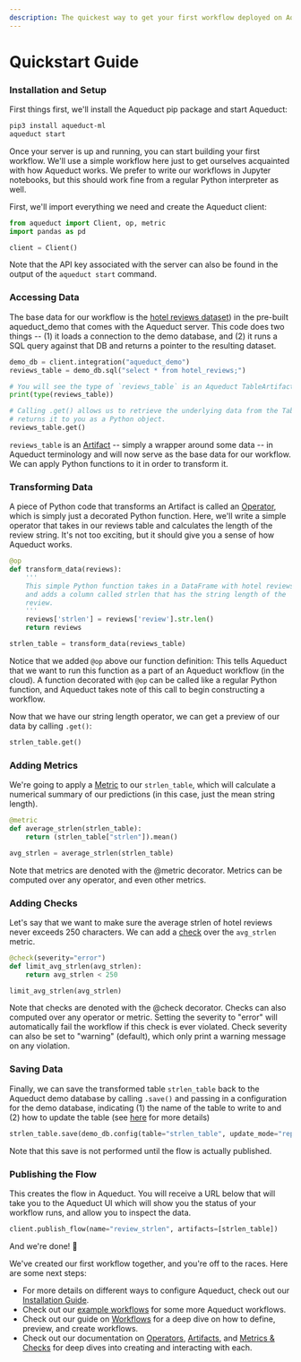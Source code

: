 ```yaml
---
description: The quickest way to get your first workflow deployed on Aqueduct
---
```


# Quickstart Guide

### Installation and Setup

First things first, we'll install the Aqueduct pip package and start Aqueduct:

```bash
pip3 install aqueduct-ml
aqueduct start
```

Once your server is up and running, you can start building your first workflow. We'll use a simple workflow here just to get ourselves acquainted with how Aqueduct works. We prefer to write our workflows in Jupyter notebooks, but this should work fine from a regular Python interpreter as well.

First, we'll import everything we need and create the Aqueduct client:

```python
from aqueduct import Client, op, metric
import pandas as pd

client = Client()

```

Note that the API key associated with the server can also be found in the output of the `aqueduct start` command.

### Accessing Data

The base data for our workflow is the [hotel reviews dataset](integrations/aqueduct-demo-integration.md)) in the pre-built aqueduct_demo that comes with the Aqueduct server. This code does two things -- (1) it loads a connection to the demo database, and (2) it runs a SQL query against that DB and returns a pointer to the resulting dataset.

```python
demo_db = client.integration("aqueduct_demo")
reviews_table = demo_db.sql("select * from hotel_reviews;")

# You will see the type of `reviews_table` is an Aqueduct TableArtifact.
print(type(reviews_table))

# Calling .get() allows us to retrieve the underlying data from the TableArtifact and
# returns it to you as a Python object.
reviews_table.get()
```

`reviews_table` is an [Artifact](artifacts.md) -- simply a wrapper around some data -- in Aqueduct terminology and will now serve as the base data for our workflow. We can apply Python functions to it in order to transform it.

### Transforming Data

A piece of Python code that transforms an Artifact is called an [Operator](operators.md), which is simply just a decorated Python function. Here, we'll write a simple operator that takes in our reviews table and calculates the length of the review string. It's not too exciting, but it should give you a sense of how Aqueduct works.

```python
@op
def transform_data(reviews):
    '''
    This simple Python function takes in a DataFrame with hotel reviews
    and adds a column called strlen that has the string length of the
    review.    
    '''
    reviews['strlen'] = reviews['review'].str.len()
    return reviews

strlen_table = transform_data(reviews_table)
```

Notice that we added `@op` above our function definition: This tells Aqueduct that we want to run this function as a part of an Aqueduct workflow (in the cloud). A function decorated with `@op` can be called like a regular Python function, and Aqueduct takes note of this call to begin constructing a workflow.

Now that we have our string length operator, we can get a preview of our data by calling `.get()`:

```python
strlen_table.get()
```


### Adding Metrics

We're going to apply a [Metric](metrics-and-checks/metrics-measuring-your-predictions/) to our `strlen_table`, which will calculate a numerical summary of our predictions (in this case, just the mean string length).&#x20;

```python
@metric
def average_strlen(strlen_table):
    return (strlen_table["strlen"]).mean()

avg_strlen = average_strlen(strlen_table)
```
Note that metrics are denoted with the @metric decorator. Metrics can be computed over any operator, and even other metrics.

### Adding Checks

Let's say that we want to make sure the average strlen of hotel reviews never exceeds 250 characters. We can add a [check](metrics-and-checks/checks-ensuring-correctness.md) over the `avg_strlen` metric.

```python
@check(severity="error")
def limit_avg_strlen(avg_strlen):
    return avg_strlen < 250

limit_avg_strlen(avg_strlen)
```

Note that checks are denoted with the @check decorator. Checks can also computed over any operator or metric. Setting the severity to "error" will automatically fail the workflow if this check is ever violated. Check severity can also be set to "warning" (default), which only print a warning message on any violation.

### Saving Data

Finally, we can save the transformed table `strlen_table` back to the Aqueduct demo database by calling `.save()` and passing in a configuration for the demo database, indicating (1) the name of the table to write to and (2) how to update the table (see [here](integrations/using-integrations/) for more details)

```python
strlen_table.save(demo_db.config(table="strlen_table", update_mode="replace")) 
```

Note that this save is not performed until the flow is actually published.

### Publishing the Flow

This creates the flow in Aqueduct. You will receive a URL below that will take you to the Aqueduct UI which will show you the status of your workflow runs, and allow you to inspect the data.

```python
client.publish_flow(name="review_strlen", artifacts=[strlen_table])
```

And we're done! 🎉

We've created our first workflow together, and you're off to the races. Here are some next steps:

* For more details on different ways to configure Aqueduct, check out our [Installation Guide](installation-and-deployment.md).
* Check out our [example workflows](example-workflows/) for some more Aqueduct workflows.
* Check out our guide on [Workflows](workflows/) for a deep dive on how to define, preview, and create workflows.
* Check out our documentation on [Operators](operators.md), [Artifacts](artifacts.md), and [Metrics & Checks](metrics-and-checks.md) for deep dives into creating and interacting with each.
